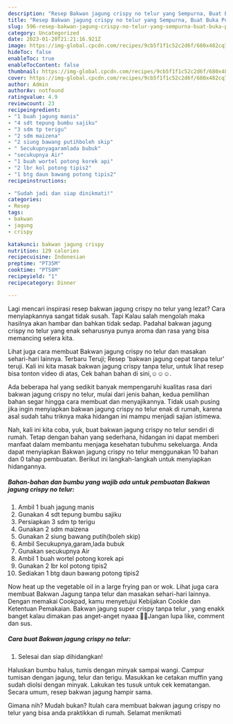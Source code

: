 ```yaml
---
description: "Resep Bakwan jagung crispy no telur yang Sempurna, Buat Buka Puasa Bisa Manjain Lidah"
title: "Resep Bakwan jagung crispy no telur yang Sempurna, Buat Buka Puasa Bisa Manjain Lidah"
slug: 596-resep-bakwan-jagung-crispy-no-telur-yang-sempurna-buat-buka-puasa-bisa-manjain-lidah
category: Uncategorized
date: 2023-01-20T21:21:16.921Z
image: https://img-global.cpcdn.com/recipes/9cb5f1f1c52c2d6f/680x482cq70/bakwan-jagung-crispy-no-telur-foto-resep-utama.jpg
hideToc: false
enableToc: true
enableTocContent: false
thumbnail: https://img-global.cpcdn.com/recipes/9cb5f1f1c52c2d6f/680x482cq70/bakwan-jagung-crispy-no-telur-foto-resep-utama.jpg
cover: https://img-global.cpcdn.com/recipes/9cb5f1f1c52c2d6f/680x482cq70/bakwan-jagung-crispy-no-telur-foto-resep-utama.jpg
author: Admin
authorAv: notfound
ratingvalue: 4.9
reviewcount: 23
recipeingredient:
- "1 buah jagung manis"
- "4 sdt tepung bumbu sajiku"
- "3 sdm tp terigu"
- "2 sdm maizena"
- "2 siung bawang putihboleh skip"
- " Secukupnyagaramlada bubuk"
- "secukupnya Air"
- "1 buah wortel potong korek api"
- "2 lbr kol potong tipis2"
- "1 btg daun bawang potong tipis2"
recipeinstructions:

- "Sudah jadi dan siap dinikmati!"
categories:
- Resep
tags:
- bakwan
- jagung
- crispy

katakunci: bakwan jagung crispy 
nutrition: 129 calories
recipecuisine: Indonesian
preptime: "PT35M"
cooktime: "PT58M"
recipeyield: "1"
recipecategory: Dinner

---
```



Lagi mencari inspirasi resep bakwan jagung crispy no telur yang lezat? Cara menyiapkannya sangat tidak susah. Tapi Kalau salah mengolah maka hasilnya akan hambar dan bahkan tidak sedap. Padahal bakwan jagung crispy no telur yang enak seharusnya punya aroma dan rasa yang bisa memancing selera kita.


Lihat juga cara membuat Bakwan jagung crispy no telur dan masakan sehari-hari lainnya. Terbaru Teruji; Resep &#39;bakwan jagung cepat tanpa telur&#39; teruji. Kali ini kita masak bakwan jagung crispy tanpa telur, untuk lihat resep bisa tonton video di atas, Cek bahan bahan di sini,☺️☺️☺️.

Ada beberapa hal yang sedikit banyak mempengaruhi kualitas rasa dari bakwan jagung crispy no telur, mulai dari jenis bahan, kedua pemilihan bahan segar hingga cara membuat dan menyajikannya. Tidak usah pusing jika ingin menyiapkan bakwan jagung crispy no telur enak di rumah, karena asal sudah tahu triknya maka hidangan ini mampu menjadi sajian istimewa.


Nah, kali ini kita coba, yuk, buat bakwan jagung crispy no telur sendiri di rumah. Tetap dengan bahan yang sederhana, hidangan ini dapat memberi manfaat dalam membantu menjaga kesehatan tubuhmu sekeluarga. Anda dapat menyiapkan Bakwan jagung crispy no telur menggunakan 10 bahan dan 0 tahap pembuatan. Berikut ini langkah-langkah untuk menyiapkan hidangannya.

<!--inarticleads1-->

##### Bahan-bahan dan bumbu yang wajib ada untuk pembuatan Bakwan jagung crispy no telur:

1. Ambil 1 buah jagung manis
1. Gunakan 4 sdt tepung bumbu sajiku
1. Persiapkan 3 sdm tp terigu
1. Gunakan 2 sdm maizena
1. Gunakan 2 siung bawang putih(boleh skip)
1. Ambil  Secukupnya,garam,lada bubuk
1. Gunakan secukupnya Air
1. Ambil 1 buah wortel potong korek api
1. Gunakan 2 lbr kol potong tipis2
1. Sediakan 1 btg daun bawang potong tipis2


Now heat up the vegetable oil in a large frying pan or wok. Lihat juga cara membuat Bakwan Jagung tanpa telur dan masakan sehari-hari lainnya. Dengan memakai Cookpad, kamu menyetujui Kebijakan Cookie dan Ketentuan Pemakaian. Bakwan jagung super crispy tanpa telur , yang enakk banget kalau dimakan pas anget-anget nyaaa 🤤🤤Jangan lupa like, comment dan sus. 

<!--inarticleads2-->

##### Cara buat Bakwan jagung crispy no telur:


1. Selesai dan siap dihidangkan!

Haluskan bumbu halus, tumis dengan minyak sampai wangi. Campur tumisan dengan jagung, telur dan terigu. Masukkan ke cetakan muffin yang sudah diolsi dengan minyak. Lakukan tes tusuk untuk cek kematangan. Secara umum, resep bakwan jagung hampir sama. 

Gimana nih? Mudah bukan? Itulah cara membuat bakwan jagung crispy no telur yang bisa anda praktikkan di rumah. Selamat menikmati
